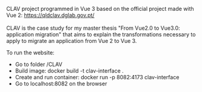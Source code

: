 CLAV project programmed in Vue 3 based on the official project made with Vue 2: https://qldclav.dglab.gov.pt/ \
\
CLAV is the case study for my master thesis "From Vue2.0 to Vue3.0: application migration" that aims to explain the transformations necessary to apply to migrate an application from Vue 2 to Vue 3.

To run the website:
  - Go to folder /CLAV
  - Build image: docker build -t clav-interface .
  - Create and run container: docker run -p 8082:4173 clav-interface
  - Go to localhost:8082 on the browser
